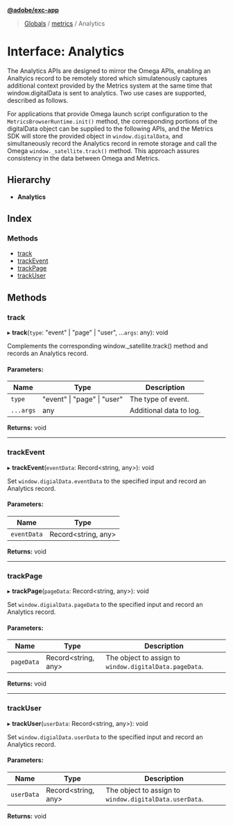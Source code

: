 **[@adobe/exc-app](../README.md)**

> [Globals](../README.md) / [metrics](../modules/metrics.md) / Analytics

# Interface: Analytics

The Analytics APIs are designed to mirror the Omega APIs, enabling an Analtyics record to be
remotely stored which simulatenously captures additional context provided by the Metrics system
at the same time that window.digitalData is sent to analytics. Two use cases are supported,
described as follows.

For applications that provide Omega launch script configuration to the
`MetricsBrowserRuntime.init()` method, the corresponding portions of the digitalData object can
be supplied to the following APIs, and the Metrics SDK will store the provided object in
`window.digitalData`, and simultaneously record the Analytics record in remote storage and call
the Omega `window._satellite.track()` method. This approach assures consistency in the data
between Omega and Metrics.

## Hierarchy

* **Analytics**

## Index

### Methods

* [track](metrics.analytics.md#track)
* [trackEvent](metrics.analytics.md#trackevent)
* [trackPage](metrics.analytics.md#trackpage)
* [trackUser](metrics.analytics.md#trackuser)

## Methods

### track

▸ **track**(`type`: \"event\" \| \"page\" \| \"user\", ...`args`: any): void

Complements the corresponding window._satellite.track() method and records an Analytics record.

#### Parameters:

Name | Type | Description |
------ | ------ | ------ |
`type` | \"event\" \| \"page\" \| \"user\" | The type of event. |
`...args` | any | Additional data to log.  |

**Returns:** void

___

### trackEvent

▸ **trackEvent**(`eventData`: Record<string, any\>): void

Set `window.digialData.eventData` to the specified input and record an Analytics record.

#### Parameters:

Name | Type |
------ | ------ |
`eventData` | Record<string, any\> |

**Returns:** void

___

### trackPage

▸ **trackPage**(`pageData`: Record<string, any\>): void

Set `window.digialData.pageData` to the specified input and record an Analytics record.

#### Parameters:

Name | Type | Description |
------ | ------ | ------ |
`pageData` | Record<string, any\> | The object to assign to `window.digitalData.pageData`.  |

**Returns:** void

___

### trackUser

▸ **trackUser**(`userData`: Record<string, any\>): void

Set `window.digialData.userData` to the specified input and record an Analytics record.

#### Parameters:

Name | Type | Description |
------ | ------ | ------ |
`userData` | Record<string, any\> | The object to assign to `window.digitalData.userData`.  |

**Returns:** void
